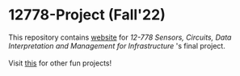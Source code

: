 # 12778-Project (Fall'22)

This repository contains [website](https://v-srirama.github.io/12778-Project/) for *12-778* *Sensors, Circuits, Data Interpretation and Management for Infrastructure* 's final project.\
\
Visit [this](https://sites.inferlab.org/courses/12-778/project-websites.html) for other fun projects! 
